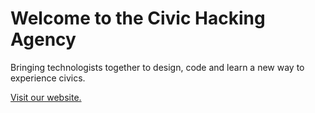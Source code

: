 # Welcome to the Civic Hacking Agency

Bringing technologists together to design, code and learn a new way to experience civics.

[Visit our website.](https://civichackingagency.org)
